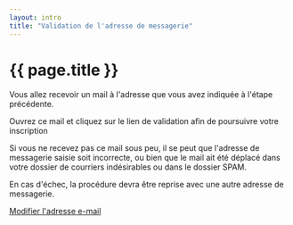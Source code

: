 ```yaml
---
layout: intro
title: "Validation de l'adresse de messagerie"
---
```

<h1>{{ page.title }}</h1>

<p>Vous allez recevoir un mail à l'adresse que vous avez indiquée à l'étape précédente.</p>

<p>Ouvrez ce mail et cliquez sur le lien de validation afin de poursuivre votre inscription</p>

<p>Si vous ne recevez pas ce mail sous peu, il se peut que l'adresse de messagerie saisie soit incorrecte, ou bien que le mail ait été déplacé dans votre dossier de courriers indésirables ou dans le dossier SPAM.</p>

<p>En cas d'échec, la procédure devra être reprise avec une autre adresse de messagerie.</p>

<nav>
  <a class=button href="/" previous>Modifier l'adresse e-mail</a>
</nav>

<script>
  document.body.addEventListener('load', () => {
    document.querySelector('button[next]').disabled = !localStorage.token
    window.validateForm = async function(form) {
      if(localStorage.token) return true
    }
  })
</script>
